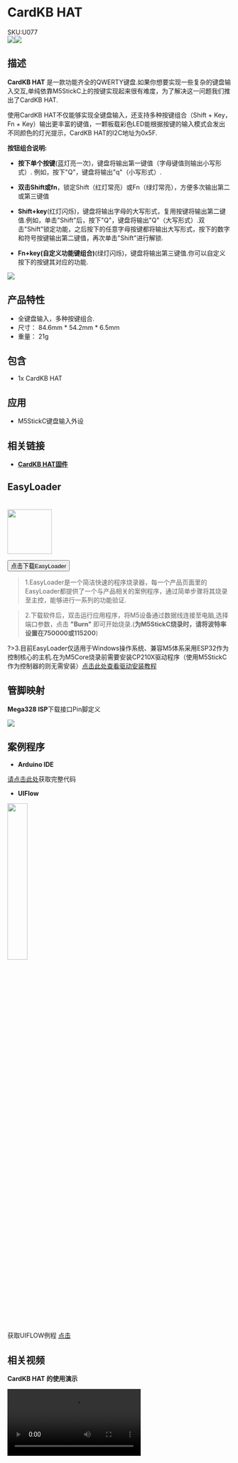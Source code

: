 # CardKB HAT

<div class="badge badge-pill badge-primary product_sku_tag">SKU:U077</div>

<div class="product_pic"><img src="assets/img/product_pics/hat/cardkb_hat/cardkb_hat_01.jpg"><img src="assets/img/product_pics/hat/cardkb_hat/cardkb_hat_02.jpg"></div>

## 描述

**CardKB HAT** 是一款功能齐全的QWERTY键盘.如果你想要实现一些复杂的键盘输入交互,单纯依靠M5StickC上的按键实现起来很有难度，为了解决这一问题我们推出了CardKB HAT.

使用CardKB HAT不仅能够实现全键盘输入，还支持多种按键组合（Shift + Key，Fn + Key）输出更丰富的键值，一颗板载彩色LED能根据按键的输入模式会发出不同颜色的灯光提示，CardKB HAT的I2C地址为0x5F.

**按钮组合说明:**

* **按下单个按键**(蓝灯亮一次)，键盘将输出第一键值（字母键值则输出小写形式）. 例如，按下"Q"，键盘将输出"q"（小写形式）.

* **双击Shift或fn**，锁定Shift（红灯常亮）或Fn（绿灯常亮），方便多次输出第二或第三键值

* **Shift+key**(红灯闪烁)，键盘将输出字母的大写形式，复用按键将输出第二键值.例如，单击"Shift"后，按下"Q"，键盘将输出"Q"（大写形式）.双击"Shift"锁定功能，之后按下的任意字母按键都将输出大写形式，按下的数字和符号按键输出第二键值，再次单击"Shift"进行解锁.

* **Fn+key(自定义功能键组合)**(绿灯闪烁)，键盘将输出第三键值.你可以自定义按下的按键其对应的功能.

<img src="assets/img/product_pics/hat/cardkb_hat/cardkb_hat_04.jpg">


## 产品特性

- 全键盘输入，多种按键组合.
- 尺寸： 84.6mm * 54.2mm * 6.5mm
- 重量： 21g

## 包含

- 1x CardKB HAT

## 应用

- M5StickC键盘输入外设

## 相关链接

- **[CardKB HAT固件](https://github.com/m5stack/M5-ProductExampleCodes/tree/master/Hat/CardKB_HAT/firmware_328p/cardKB_HAT)**

## EasyLoader

<img src="https://m5stack.oss-cn-shenzhen.aliyuncs.com/image/EasyLoader_logo.png" width="100px" style="margin-top:20px">

<a href="https://m5stack.oss-cn-shenzhen.aliyuncs.com/EasyLoader/HAT/CardKB/EasyLoader_CardKB_HAT.exe"><button type="button" class="btn btn-primary">点击下载EasyLoader</button></a>

>1.EasyLoader是一个简洁快速的程序烧录器，每一个产品页面里的EasyLoader都提供了一个与产品相关的案例程序，通过简单步骤将其烧录至主控，能够进行一系列的功能验证.

>2.下载软件后，双击运行应用程序，将M5设备通过数据线连接至电脑,选择端口参数，点击 **"Burn"** 即可开始烧录.(**为M5StickC烧录时，请将波特率设置在750000或115200**)

?>3.目前EasyLoader仅适用于Windows操作系统、兼容M5体系采用ESP32作为控制核心的主机.在为M5Core烧录前需要安装CP210X驱动程序（使用M5StickC作为控制器的则无需安装）[点击此处查看驱动安装教程](zh_CN/related_documents/M5Burner#安装串口驱动)

## 管脚映射

**Mega328 ISP**下载接口Pin脚定义

<img src="assets\img\product_pics\app\mega328_isp.png">

## 案例程序

- **Arduino IDE**

[请点击此处](https://github.com/m5stack/M5-ProductExampleCodes/tree/master/Hat/CardKB_HAT)获取完整代码

- **UIFlow**

<img src="assets/img/product_pics/hat/cardkb_hat/cardkb_hat.jpg" width="30%" height="30%">

获取UIFLOW例程 [点击](https://github.com/m5stack/M5-ProductExampleCodes/tree/master/Hat/CardKB_HAT/UIFLOW)

## 相关视频

**CardKB HAT 的使用演示**

<video class="video_size" controls>
    <source src="https://m5stack.oss-cn-shenzhen.aliyuncs.com/video/Product_example_video/HAT/CardKB_HAT.mp4" type="video/mp4">
</video>


<script>

   var purchase_link = 'https://m5stack.com/collections/m5-unit/products/cardkb-hat';


   anchor_search(purchase_link);
   scrollFunc();

</script>